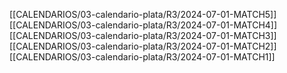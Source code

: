 
[[CALENDARIOS/03-calendario-plata/R3/2024-07-01-MATCH5]]
[[CALENDARIOS/03-calendario-plata/R3/2024-07-01-MATCH4]]
[[CALENDARIOS/03-calendario-plata/R3/2024-07-01-MATCH3]]
[[CALENDARIOS/03-calendario-plata/R3/2024-07-01-MATCH2]]
[[CALENDARIOS/03-calendario-plata/R3/2024-07-01-MATCH1]]